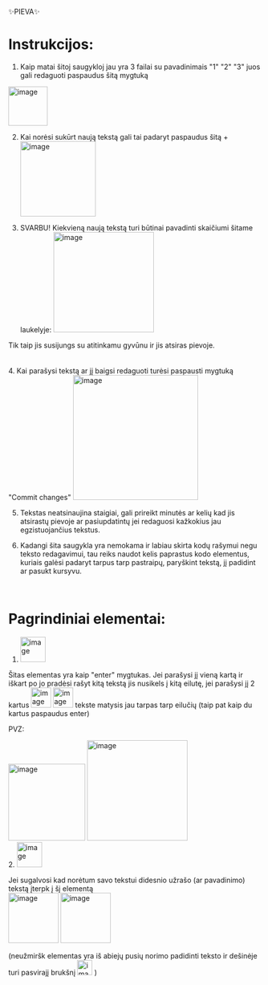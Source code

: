 ✨PIEVA✨

<h1>Instrukcijos:</h1>

1. Kaip matai šitoj saugykloj jau yra 3 failai su pavadinimais "1" "2" "3" juos gali redaguoti paspaudus šitą mygtuką 
<img width="78" alt="image" src="https://github.com/rutaviz/texttest/assets/82490449/b58f409d-b1d7-44b7-afaf-c95c340d6090">
<br>

2. Kai norėsi sukūrt naują tekstą gali tai padaryt paspaudus šitą + <img width="150" alt="image" src="https://github.com/rutaviz/texttest/assets/82490449/d08c02a8-e1c7-4cc2-83d6-12070f8be68d">

3. SVARBU!
Kiekvieną naują tekstą turi būtinai pavadinti skaičiumi šitame laukelyje: <img width="200" alt="image" src="https://github.com/rutaviz/texttest/assets/82490449/ad66a142-9481-4d52-ae0d-fd847879ec00">

Tik taip jis susijungs su atitinkamu gyvūnu ir jis atsiras pievoje.
<br><br><br>
4. Kai parašysi tekstą ar jį baigsi redaguoti turėsi paspausti mygtuką "Commit changes" <img width="249" alt="image" src="https://github.com/rutaviz/texttest/assets/82490449/409f4cca-3fde-4564-825c-e7bbd24514f2">

5. Tekstas neatsinaujina staigiai, gali prireikt minutės ar kelių kad jis atsirastų pievoje ar pasiupdatintų jei redaguosi kažkokius jau egzistuojančius tekstus.

6. Kadangi šita saugykla yra nemokama ir labiau skirta kodų rašymui negu teksto redagavimui, tau reiks naudot kelis paprastus kodo elementus, kuriais galėsi padaryt tarpus tarp pastraipų, paryškint tekstą, jį padidint ar pasukt kursyvu.

<br>
<h1>Pagrindiniai elementai:</h1>

1. <img height="50" alt="image" src="https://github.com/rutaviz/texttest/assets/82490449/cff886e1-2b79-422d-a3dd-ca6fa2a8df5c">

Šitas elementas yra kaip "enter" mygtukas. Jei parašysi jį vieną kartą ir iškart po jo pradėsi rašyt kitą tekstą jis nusikels į kitą eilutę, jei parašysi jį 2 kartus <img width="40" alt="image" src="https://github.com/rutaviz/texttest/assets/82490449/b79bfe91-1760-48f8-a122-80a3676b2624"> <img width="40" alt="image" src="https://github.com/rutaviz/texttest/assets/82490449/acb9a0a7-4226-49b2-8fac-79c378a2bde4">
tekste matysis jau tarpas tarp eilučių (taip pat kaip du kartus paspaudus enter)

PVZ:

<img width="153" alt="image" src="https://github.com/pievoj/pievoj.github.io/assets/147843027/29ff0b5c-57a1-44f2-874f-66c64b2e1369">
 <img width="200" alt="image" src="https://github.com/pievoj/pievoj.github.io/assets/147843027/7633083b-2f86-4961-b824-909f6a7d8b3e">
<br>
2. <img height="50" alt="image" src="https://github.com/pievoj/pievoj.github.io/assets/147843027/3c661b05-3f23-4df6-8e38-330a9d9dc4f6">

Jei sugalvosi kad norėtum savo tekstui didesnio užrašo (ar pavadinimo) tekstą įterpk į šį elementą <br>
<img height="100" alt="image" src="https://github.com/pievoj/pievoj.github.io/assets/147843027/73f3684c-dcd6-4e3a-8b6a-b8eab3e8cf8a"> <img height="100" alt="image" src="https://github.com/pievoj/pievoj.github.io/assets/147843027/49d12049-adb7-4dbd-bb90-20744fe934c6">


(neužmiršk elementas yra iš abiejų pusių norimo padidinti teksto ir dešinėje turi pasvirajį brukšnį <img width="30" alt="image" src="https://github.com/pievoj/pievoj.github.io/assets/147843027/1e465ae7-2e5b-44de-8f33-6d3121e1fdc8"> )









